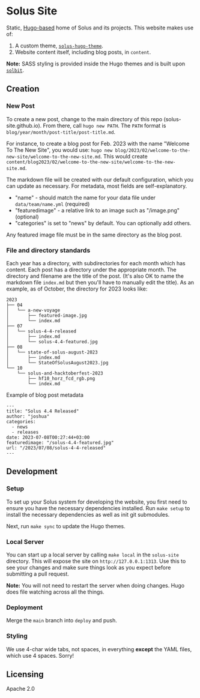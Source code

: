 # Solus Site

Static, [Hugo-based](https://gohugo.io) home of Solus and its projects. This website makes use of:

1. A custom theme, [`solus-hugo-theme`](https://github.com/getsolus/solus-hugo-theme).
2. Website content itself, including blog posts, in `content`.

**Note:** SASS styling is provided inside the Hugo themes and is built upon [`solbit`](https://github.com/getsolus/solbit).

## Creation

### New Post

To create a new post, change to the main directory of this repo (solus-site.github.io).
From there, call `hugo new PATH`. The `PATH` format is `blog/year/month/post-title/post-title.md`.

For instance, to create a blog post for Feb. 2023 with the name "Welcome To The New Site", you would use: `hugo new blog/2023/02/welcome-to-the-new-site/welcome-to-the-new-site.md`.
This would create `content/blog2023/02/welcome-to-the-new-site/welcome-to-the-new-site.md`.

The markdown file will be created with our default configuration, which you can update as necessary. For metadata, most fields are self-explanatory.

- "name" - should match the name for your data file under `data/team/name.yml` (required)
- "featuredimage" - a relative link to an image such as "/image.png" (optional)
- "categories" is set to "news" by default. You can optionally add others.

Any featured image file must be in the same directory as the blog post.

### File and directory standards

Each year has a directory, with subdirectories for each month which has content.
Each post has a directory under the appropriate month. The directory and filename are the title of the post. (It's also OK to name the markdown file `index.md` but then you'll have to manually edit the title).
As an example, as of October, the directory for 2023 looks like:

```
2023
├── 04
│   └── a-new-voyage
│       ├── featured-image.jpg
│       └── index.md
├── 07
│   └── solus-4-4-released
│       ├── index.md
│       └── solus-4.4-featured.jpg
├── 08
│   └── state-of-solus-august-2023
│       ├── index.md
│       └── StateOfSolusAugust2023.jpg
└── 10
    └── solus-and-hacktoberfest-2023
        ├── hf10_horz_fcd_rgb.png
        └── index.md
```

Example of blog post metadata

```
---
title: "Solus 4.4 Released"
author: "joshua"
categories:
  - news
  - releases
date: 2023-07-08T00:27:44+03:00
featuredimage: "/solus-4.4-featured.jpg"
url: "/2023/07/08/solus-4-4-released"
---
```

## Development

### Setup

To set up your Solus system for developing the website, you first need to ensure you have the necessary dependencies installed. Run `make setup` to install the necessary dependencies as well as init git submodules.

Next, run `make sync` to update the Hugo themes.

### Local Server

You can start up a local server by calling `make local` in the `solus-site` directory. This will expose the site on `http://127.0.0.1:1313`. Use this to see your changes and make sure things look as you expect before submitting a pull request.

**Note:** You will not need to restart the server when doing changes. Hugo does file watching across all the things.

### Deployment

Merge the `main` branch into `deploy` and push.

### Styling

We use 4-char wide tabs, not spaces, in everything **except** the YAML files, which use 4 spaces. Sorry!

## Licensing

Apache 2.0
